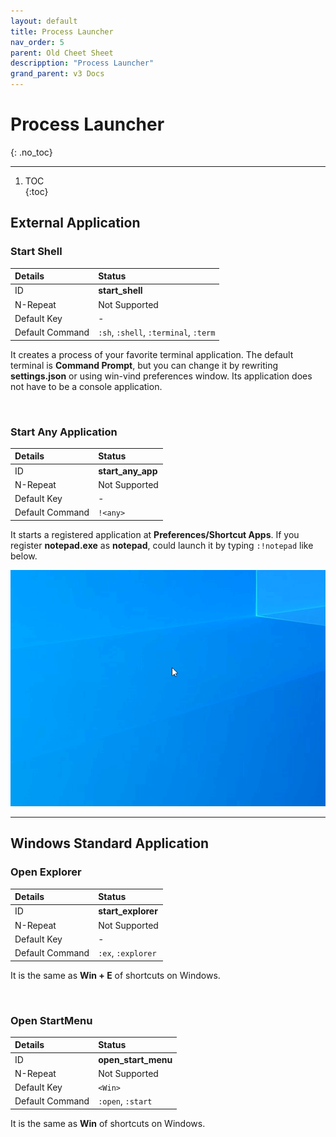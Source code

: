 ```yaml
---
layout: default
title: Process Launcher
nav_order: 5
parent: Old Cheet Sheet
descripption: "Process Launcher"
grand_parent: v3 Docs
---
```


# Process Launcher  
{: .no_toc}

<hr>

1. TOC  
{:toc}


## External Application  
### Start Shell
  
|Details|Status|  
|:---|:---|  
|ID|**start_shell**|  
|N-Repeat|<span class="no">Not Supported</span>|  
|Default Key|-|
|Default Command|`:sh`, `:shell`, `:terminal`, `:term`| 

It creates a process of your favorite terminal application. The default terminal is **Command Prompt**, but you can change it by rewriting **settings.json** or using win-vind preferences window. Its application does not have to be a console application.  

<br>

### Start Any Application

|Details|Status|  
|:---|:---|  
|ID|**start_any_app**|  
|N-Repeat|<span class="no">Not Supported</span>|  
|Default Key|-|
|Default Command|`!<any>`| 

It starts a registered application at **Preferences/Shortcut Apps**. If you register **notepad.exe** as **notepad**, could launch it by typing `:!notepad` like below.  

<img src="https://github.com/pit-ray/pit-ray.github.io/blob/master/win-vind/imgs/cmd-demo.gif?raw=true" />  

<br>  

<hr>  


## Windows Standard Application  

### Open Explorer

|Details|Status|  
|:---|:---|  
|ID|**start_explorer**|  
|N-Repeat|<span class="no">Not Supported</span>|  
|Default Key|-|
|Default Command|`:ex`, `:explorer`| 

It is the same as **Win + E** of shortcuts on Windows.  

<br>  

### Open StartMenu

|Details|Status|  
|:---|:---|  
|ID|**open_start_menu**|  
|N-Repeat|<span class="no">Not Supported</span>|  
|Default Key|`<Win>`|
|Default Command|`:open`, `:start`| 

It is the same as **Win** of shortcuts on Windows.  
